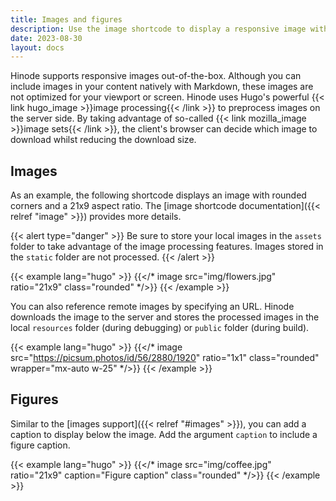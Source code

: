 ```yaml
---
title: Images and figures
description: Use the image shortcode to display a responsive image with optional caption.
date: 2023-08-30
layout: docs
---
```


Hinode supports responsive images out-of-the-box. Although you can include images in your content natively with Markdown, these images are not optimized for your viewport or screen. Hinode uses Hugo's powerful {{< link hugo_image >}}image processing{{< /link >}} to preprocess images on the server side. By taking advantage of so-called {{< link mozilla_image >}}image sets{{< /link >}}, the client's browser can decide which image to download whilst reducing the download size.

## Images

As an example, the following shortcode displays an image with rounded corners and a 21x9 aspect ratio. The [image shortcode documentation]({{< relref "image" >}}) provides more details.

{{< alert type="danger" >}}
Be sure to store your local images in the `assets` folder to take advantage of the image processing features. Images stored in the `static` folder are not processed.
{{< /alert >}}

<!-- markdownlint-disable MD037 -->
{{< example lang="hugo" >}}
{{</* image src="img/flowers.jpg" ratio="21x9" class="rounded" */>}}
{{< /example >}}
<!-- markdownlint-enable MD037 -->

You can also reference remote images by specifying an URL. Hinode downloads the image to the server and stores the processed images in the local `resources` folder (during debugging) or `public` folder (during build).

<!-- markdownlint-disable MD037 -->
{{< example lang="hugo" >}}
{{</* image src="https://picsum.photos/id/56/2880/1920" ratio="1x1" class="rounded" wrapper="mx-auto w-25" */>}}
{{< /example >}}
<!-- markdownlint-enable MD037 -->

## Figures

Similar to the [images support]({{< relref "#images" >}}), you can add a caption to display below the image. Add the argument `caption` to include a figure caption.

<!-- markdownlint-disable MD037 -->
{{< example lang="hugo" >}}
{{</* image src="img/coffee.jpg" ratio="21x9" caption="Figure caption" class="rounded" */>}}
{{< /example >}}
<!-- markdownlint-enable MD037 -->
